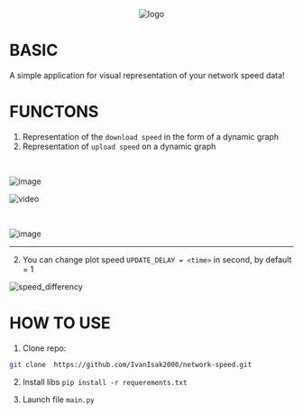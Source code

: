 <div id="header" align="center">

  ![logo](https://github.com/IvanIsak2000/network-speed/assets/79650307/695b75e6-8aa0-418c-acfb-9860ec52e9fb)


</div>

# BASIC

A simple application for visual representation of your network speed data!

# FUNCTONS

1. Representation of the `download speed` in the form of a dynamic graph
2. Representation of `upload speed` on a dynamic graph
<br>

![image](https://user-images.githubusercontent.com/79650307/228206989-09ae9056-8862-4dae-9315-92f843669a54.png)

![video](https://user-images.githubusercontent.com/79650307/227215706-46e3c26a-e8c9-4031-bc36-7dae521f91cf.gif)

<br>

![image](https://user-images.githubusercontent.com/79650307/227699076-d0101105-748d-418b-940e-e5e06d967804.png)

<hr>

2. You can change plot speed 
``UPDATE_DELAY = <time>`` in second, by default = 1
 
![speed_differency](https://user-images.githubusercontent.com/79650307/227700391-92cf1442-1802-4b5c-88db-dee86dbadb65.gif)



# HOW TO USE

1. Clone repo:
```bash
git clone  https://github.com/IvanIsak2000/network-speed.git
```
2. Install libs
``pip install -r requerements.txt``

3. Launch file 
``main.py``
